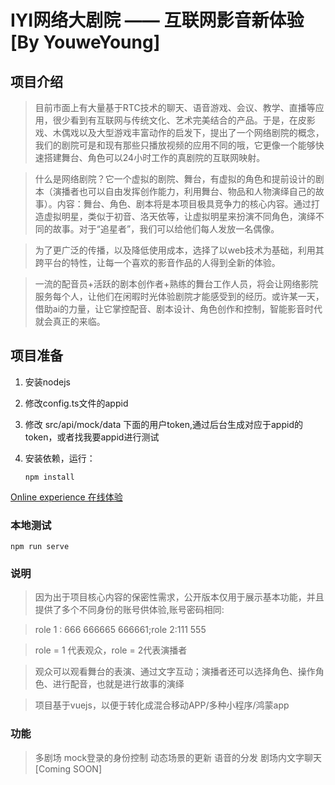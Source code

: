 # IYI网络大剧院 —— 互联网影音新体验[By YouweYoung]

## 项目介绍
>目前市面上有大量基于RTC技术的聊天、语音游戏、会议、教学、直播等应用，很少看到有互联网与传统文化、艺术完美结合的产品。于是，在皮影戏、木偶戏以及大型游戏丰富动作的启发下，提出了一个网络剧院的概念，我们的剧院可是和现有那些只播放视频的应用不同的哦，它更像一个能够快速搭建舞台、角色可以24小时工作的真剧院的互联网映射。

>什么是网络剧院？它一个虚拟的剧院、舞台，有虚拟的角色和提前设计的剧本（演播者也可以自由发挥创作能力，利用舞台、物品和人物演绎自己的故事）。内容：舞台、角色、剧本将是本项目极具竞争力的核心内容。通过打造虚拟明星，类似于初音、洛天依等，让虚拟明星来扮演不同角色，演绎不同的故事。对于“追星者”，我们可以给他们每人发放一名偶像。

>为了更广泛的传播，以及降低使用成本，选择了以web技术为基础，利用其跨平台的特性，让每一个喜欢的影音作品的人得到全新的体验。

>一流的配音员+活跃的剧本创作者+熟练的舞台工作人员，将会让网络影院服务每个人，让他们在闲暇时光体验剧院才能感受到的经历。或许某一天，借助ai的力量，让它掌控配音、剧本设计、角色创作和控制，智能影音时代就会真正的来临。

## 项目准备
1. 安装nodejs

2. 修改config.ts文件的appid

3. 修改 src/api/mock/data 下面的用户token,通过后台生成对应于appid的token，或者找我要appid进行测试

4. 安装依赖，运行：
    ```
    npm install
    ```
[Online experience 在线体验](https://fsmea.yuhj.fun)

### 本地测试
```
npm run serve
```

### 说明

>因为出于项目核心内容的保密性需求，公开版本仅用于展示基本功能，并且提供了多个不同身份的账号供体验,账号密码相同:

> role 1 : 666 666665 666661;role 2:111 555

>role = 1 代表观众，role = 2代表演播者

>观众可以观看舞台的表演、通过文字互动；演播者还可以选择角色、操作角色、进行配音，也就是进行故事的演绎

>项目基于vuejs，以便于转化成混合移动APP/多种小程序/鸿蒙app

### 功能
>多剧场
>mock登录的身份控制
>动态场景的更新
>语音的分发
>剧场内文字聊天 [Coming SOON]
